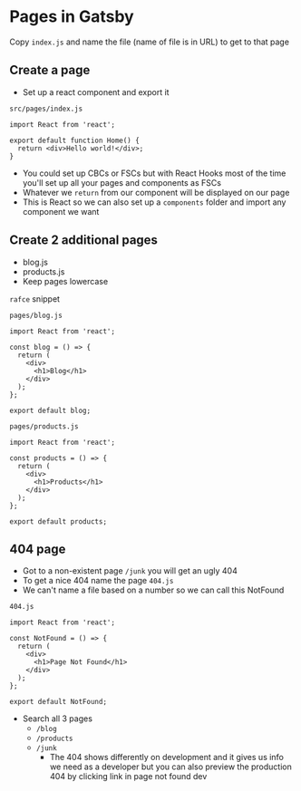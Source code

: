 # Pages in Gatsby
Copy `index.js` and name the file (name of file is in URL) to get to that page

## Create a page
* Set up a react component and export it

`src/pages/index.js`

```
import React from 'react';

export default function Home() {
  return <div>Hello world!</div>;
}
```

* You could set up CBCs or FSCs but with React Hooks most of the time you'll set up all your pages and components as FSCs
* Whatever we `return` from our component will be displayed on our page
* This is React so we can also set up a `components` folder and import any component we want

## Create 2 additional pages
* blog.js
* products.js
* Keep pages lowercase

`rafce` snippet

`pages/blog.js`

```
import React from 'react';

const blog = () => {
  return (
    <div>
      <h1>Blog</h1>
    </div>
  );
};

export default blog;
```

`pages/products.js`

```
import React from 'react';

const products = () => {
  return (
    <div>
      <h1>Products</h1>
    </div>
  );
};

export default products;
```

## 404 page
* Got to a non-existent page `/junk` you will get an ugly 404
* To get a nice 404 name the page `404.js`
* We can't name a file based on a number so we can call this NotFound

`404.js`

```
import React from 'react';

const NotFound = () => {
  return (
    <div>
      <h1>Page Not Found</h1>
    </div>
  );
};

export default NotFound;
```

* Search all 3 pages
    - `/blog`
    - `/products`
    - `/junk`
        + The 404 shows differently on development and it gives us info we need as a developer but you can also preview the production 404 by clicking link in page not found dev
